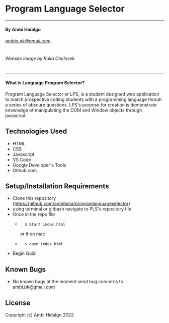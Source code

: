 # Program Language Selector
---
#### By Ambi Hidalgo 
###### ambio.pk@gmail.com
#
###### Website image by Ruka Chelovek
#
---

#### What is Language Program Selector?
Program Language Selector or LPS, is a student designed web application to match prospective coding students with a programming language throuh a series of obscure questions. LPS's purpose for creation is demonstrate knowledge of manipulating the DOM and Window objects through javascript.

## Technologies Used

* HTML
* CSS
* Javascript
* VS Code
* Google Developer's Tools
* Github.com

## Setup/Installation Requirements

* Clone this repository (https://github.com/ambibma/programlanguageselector)
* using terminal or gitbash navigate to PLS's repository file
* Once in the repo file 
    *       $ Start index.html
        or if on mac
    *       $ open index.html
* Begin Quiz!

## Known Bugs

* No known bugs at the moment
send bug concerns to ambi.pk@gmail.com

## License


Copyright (c) Ambi Hidalgo 2022
